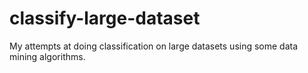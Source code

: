 # classify-large-dataset
My attempts at doing classification on large datasets using some data mining algorithms.
